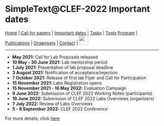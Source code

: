 # SimpleText@CLEF-2022 Important dates

[Home](./) | [Call for papers](./CFP) | [Important dates](./dates) | [Tasks](./tasks)  | [Tools](./tools) 
[Program](./program) | [Publications](./publications) | [Organisers](./organisers) | [Contact](./contact) | [<img src="https://github.com/simpletext-madics/2021/blob/main/clef/FR.png?raw=true" width="30">](../fr/dates)

---

* **May 2021:** Call for Lab Proposals released
* **10 May - 30 June 2021:** Lab mentorship period
* **1 July 2021:** Presentation of lab proposal deadline
* **3 August 2021:** Notification of acceptance/rejection
* **7 October 2021:** Release of first lab Flyer and Call for Participation
* **15 November 2021:** Labs Registration opens
* **15 November 2021 - 16 May 2022:** Evaluation Campaign
* **9 June 2022:** Submission of CLEF 2022 Working Notes (participants)
* **16 June 2022:** Submission of CLEF 2022 Labs Overviews (organizers)
* **7 July 2022:** Review of Labs Overviews
* **5 - 8 September 2022:** CLEF 2022 Conference

For more details, click [here](https://clef2022.clef-initiative.eu/index.php?page=Pages/schedule.html)
